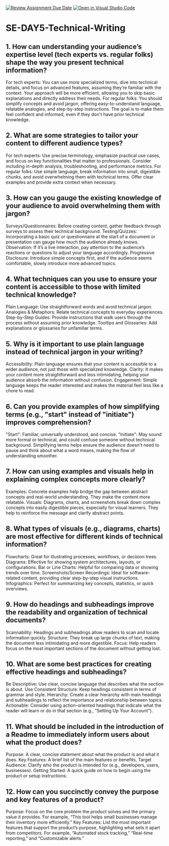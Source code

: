 [![Review Assignment Due Date](https://classroom.github.com/assets/deadline-readme-button-22041afd0340ce965d47ae6ef1cefeee28c7c493a6346c4f15d667ab976d596c.svg)](https://classroom.github.com/a/zsAR-pyY)
[![Open in Visual Studio Code](https://classroom.github.com/assets/open-in-vscode-2e0aaae1b6195c2367325f4f02e2d04e9abb55f0b24a779b69b11b9e10269abc.svg)](https://classroom.github.com/online_ide?assignment_repo_id=18519633&assignment_repo_type=AssignmentRepo)
# SE-DAY5-Technical-Writing
## 1. How can understanding your audience’s expertise level (tech experts vs. regular folks) shape the way you present technical information?
For tech experts: You can use more specialized terms, dive into technical details, and focus on advanced features, assuming they’re familiar with the context. Your approach will be more efficient, allowing you to skip basic explanations and directly address their needs.
For regular folks: You should simplify concepts and avoid jargon, offering easy-to-understand language, relatable analogies, and step-by-step instructions. The goal is to make them feel confident and informed, even if they don't have prior technical knowledge.
## 2. What are some strategies to tailor your content to different audience types?
For tech experts: Use precise terminology, emphasize practical use cases, and focus on key functionalities that matter to professionals. Consider including in-depth analysis, troubleshooting, and performance metrics.
For regular folks: Use simple language, break information into small, digestible chunks, and avoid overwhelming them with technical terms. Offer clear examples and provide extra context when necessary.
## 3. How can you gauge the existing knowledge of your audience to avoid overwhelming them with jargon?
Surveys/Questionnaires: Before creating content, gather feedback through surveys to assess their technical background.
Testing/Quizzes: Incorporating a basic quiz or questionnaire at the start of a document or presentation can gauge how much the audience already knows.
Observation: If it’s a live interaction, pay attention to the audience’s reactions or questions to adjust your language accordingly.
Progressive Disclosure: Introduce simple concepts first, and if the audience seems comfortable, slowly introduce more advanced topics.
## 4. What techniques can you use to ensure your content is accessible to those with limited technical knowledge?
Plain Language: Use straightforward words and avoid technical jargon.
Analogies & Metaphors: Relate technical concepts to everyday experiences.
Step-by-Step Guides: Provide instructions that walk users through the process without assuming prior knowledge.
Tooltips and Glossaries: Add explanations or glossaries for unfamiliar terms.
## 5. Why is it important to use plain language instead of technical jargon in your writing?
Accessibility: Plain language ensures that your content is accessible to a wider audience, not just those with specialized knowledge.
Clarity: It makes your content more straightforward and less intimidating, helping your audience absorb the information without confusion.
Engagement: Simple language keeps the reader interested and makes the material feel less like a chore to read.
## 6. Can you provide examples of how simplifying terms (e.g., "start" instead of "initiate") improves comprehension?
"Start": Familiar, universally understood, and concise.
"Initiate": May sound more formal or technical, and could confuse someone without technical background. Simplifying terms helps ensure the audience doesn't need to pause and think about what a word means, making the flow of understanding smoother.
## 7. How can using examples and visuals help in explaining complex concepts more clearly?
Examples: Concrete examples help bridge the gap between abstract concepts and real-world understanding. They make the content more relatable.
Visuals: Diagrams, charts, and screenshots break down complex concepts into easily digestible pieces, especially for visual learners. They help to reinforce the message and clarify abstract points.
## 8. What types of visuals (e.g., diagrams, charts) are most effective for different kinds of technical information?
Flowcharts: Great for illustrating processes, workflows, or decision trees.
Diagrams: Effective for showing system architectures, layouts, or configurations.
Bar or Line Charts: Helpful for comparing data or showing trends over time.
Screenshots/Screen Recordings: Ideal for software-related content, providing clear step-by-step visual instructions.
Infographics: Perfect for summarizing key concepts, statistics, or quick overviews.
## 9. How do headings and subheadings improve the readability and organization of technical documents?
Scannability: Headings and subheadings allow readers to scan and locate information quickly.
Structure: They break up large chunks of text, making the document less intimidating and more digestible.
Focus: Help readers focus on the most important sections of the document without getting lost.
## 10. What are some best practices for creating effective headings and subheadings?
Be Descriptive: Use clear, concise language that describes what the section is about.
Use Consistent Structure: Keep headings consistent in terms of grammar and style.
Hierarchy: Create a clear hierarchy with main headings and subheadings to reflect the importance and relationship between topics.
Actionable: Consider using action-oriented headings that indicate what the reader will learn or do in that section (e.g., “Setting Up Your Account”).
## 11. What should be included in the introduction of a Readme to immediately inform users about what the product does?
Purpose: A clear, concise statement about what the product is and what it does.
Key Features: A brief list of the main features or benefits.
Target Audience: Clarify who the product is intended for (e.g., developers, users, businesses).
Getting Started: A quick guide on how to begin using the product or setup instructions.
## 12. How can you succinctly convey the purpose and key features of a product?
Purpose: Focus on the core problem the product solves and the primary value it provides. For example, “This tool helps small businesses manage their inventory more efficiently.”
Key Features: List the most important features that support the product’s purpose, highlighting what sets it apart from competitors. For example, “Automated stock tracking,” “Real-time reporting,” and “Customizable alerts.”
